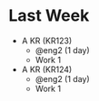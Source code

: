# Last Week

- A KR (KR123)
  + @eng2 (1 day)
  + Work 1
- A KR (KR124)
  - @eng2 (1 day)
  - Work 1